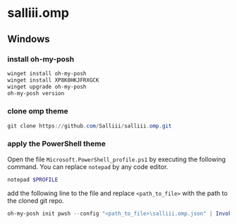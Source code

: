 # salliii.omp

## Windows
### install oh-my-posh

```powershell
winget install oh-my-posh
winget install XP8K0HKJFRXGCK
winget upgrade oh-my-posh
oh-my-posh version
```

### clone omp theme

```powershell
git clone https://github.com/Salliii/salliii.omp.git
```

### apply the PowerShell theme

Open the file `Microsoft.PowerShell_profile.ps1` by executing the following command. You can replace `notepad` by any code editor.
```powershell
notepad $PROFILE
```
add the following line to the file and replace `<path_to_file>` with the path to the cloned git repo.
```powershell
oh-my-posh init pwsh --config "<path_to_file>\salliii.omp.json" | Invoke-Expression

```